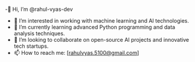 -👋 Hi, I’m @rahul-vyas-dev
- 👀 I’m interested in working with machine learning and AI technologies.
- 🌱 I’m currently learning advanced Python programming and data analysis techniques.
- 💞️ I’m looking to collaborate on open-source AI projects and innovative tech startups.
- 📫 How to reach me: [rahulvyas.5100@gmail.com]


<!---
rahul-vyas-dev/rahul-vyas-dev is a ✨ special ✨ repository because its `README.md` (this file) appears on your GitHub profile.
You can click the Preview link to take a look at your changes.
--->
